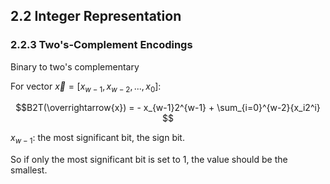 ## 2.2 Integer Representation

### 2.2.3 Two's-Complement Encodings

Binary to two's complementary

For vector $\overrightarrow{x} = [x_{w-1}, x_{w-2}, ..., x_0]$:

$$B2T(\overrightarrow{x})  = - x_{w-1}2^{w-1} + \sum_{i=0}^{w-2}{x_i2^i} $$

$x_{w-1}$: the most significant bit, the sign bit.

So if only the most significant bit is set to 1, the value should be the smallest.